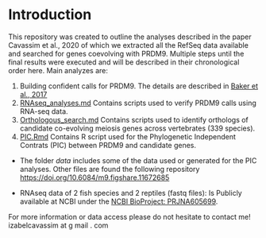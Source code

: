 Introduction
============

This repository was created to outline the analyses described in the paper Cavassim et al., 2020 of which we extracted all the RefSeq data available and searched for genes coevolving with PRDM9. Multiple steps until the final results were executed and will be described in their chronological order here. 
Main analyzes are: 

1. Building confident calls for PRDM9. The details are described in [Baker et al., 2017](https://elifesciences.org/articles/24133)
2. [RNAseq_analyses.md](./RNAseq_analyses.md) Contains scripts used to verify PRDM9 calls using RNA-seq data.
3. [Orthologous_search.md](./Orthologous_search.md) Contains scripts used to identify orthologs of candidate co-evolving meiosis genes across vertebrates (339 species). 
4. [PIC.Rmd](./PIC.Rmd) Contains R script used for the Phylogenetic Independent Contrats (PIC) between PRDM9 and candidate genes.

* The folder *data* includes some of the data used or generated for the PIC analyses. Other files are found the following repository https://doi.org/10.6084/m9.figshare.11672685

* RNAseq data of 2 fish species and 2 reptiles (fastq files):
Is Publicly available at NCBI under the [NCBI BioProject: PRJNA605699](https://www.ncbi.nlm.nih.gov/bioproject/PRJNA605699).

For more information or data access please do not hesitate to contact me! izabelcavassim at g mail . com
